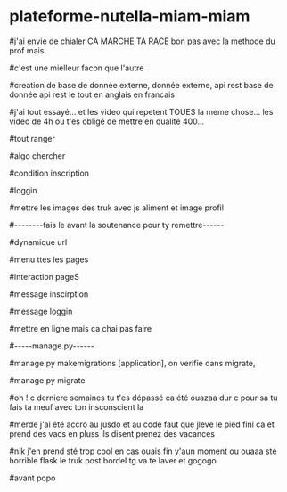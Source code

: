 # plateforme-nutella-miam-miam

#j'ai envie de chialer CA MARCHE TA RACE bon pas avec la methode du prof mais

#c'est une mielleur facon que l'autre

#creation de base de donnée externe, donnée externe, api rest base de donnée api rest le tout en anglais en francais

#j'ai tout essayé... et les video qui repetent TOUES la meme chose... les video de 4h ou t'es obligé de mettre en qualité 400...

#tout ranger

#algo chercher

#condition inscription

#loggin

#mettre les images des truk avec js aliment et image profil



#--------fais le avant la soutenance pour ty remettre------

#dynamique url

#menu ttes les pages

#interaction pageS

#message inscirption

#message loggin

#mettre en ligne mais ca chai pas faire



#-----manage.py------

#manage.py makemigrations [application], on verifie dans migrate, 

#manage.py migrate

#oh ! c derniere semaines tu t'es dépassé ca été ouazaa dur c pour sa tu fais ta meuf avec ton insconscient la

#merde j'ai été accro au jusdo et au code faut que jleve le pied fini ca et prend des vacs en pluss ils disent prenez des vacances 

#nik j'en prend sté trop cool en cas ouais fin y'aun moment ou ouaaa sté horrible flask le truk post bordel tg va te laver et gogogo 

#avant popo
